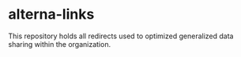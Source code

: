 # alterna-links
This repository holds all redirects used to optimized generalized data sharing within the organization.
